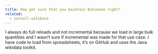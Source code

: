 ```yaml
---
title: How get sure that you maintain Wikibase right?
related:
  - install-wikibase
---
```


I always do full reloads and not incremental because we load in large bulk quantities and I wasn’t sure if incremental was made for that use case. I have code to load from spreadsheets, it’s on GitHub and uses the Java wikidata toolkit.
